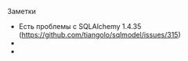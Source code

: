 Заметки
- Есть проблемы c SQLAlchemy 1.4.35 (https://github.com/tiangolo/sqlmodel/issues/315)
- 
- 
